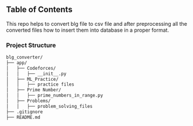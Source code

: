 ## Table of Contents

This repo helps to convert blg file to csv file and after preprocessing all the converted files how to insert them into database in a proper format.

### Project Structure

```sh
blg_converter/
├── app/
│   ├── Codeforces/
│   │   ├── __init__.py
│   ├── ML_Practice/
│   │   ├── practice files
│   ├── Prime Number/
│   │   ├── prime_numbers_in_range.py
│   ├── Problems/
│   │   ├── problem_solving_files
├── .gitignore
├── README.md

```




